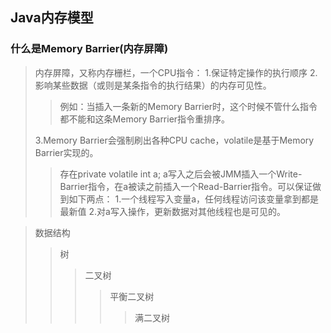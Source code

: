 ## Java内存模型

### 什么是Memory Barrier(内存屏障)

>内存屏障，又称内存栅栏，一个CPU指令：
>1.保证特定操作的执行顺序
>2.影响某些数据（或则是某条指令的执行结果）的内存可见性。
>>例如：当插入一条新的Memory Barrier时，这个时候不管什么指令都不能和这条Memory Barrier指令重排序。
>
>3.Memory Barrier会强制刷出各种CPU cache，volatile是基于Memory Barrier实现的。
>>存在private volatile int a; a写入之后会被JMM插入一个Write-Barrier指令，在a被读之前插入一个Read-Barrier指令。可以保证做到如下两点：
>>1.一个线程写入变量a，任何线程访问该变量拿到都是最新值
>>2.对a写入操作，更新数据对其他线程也是可见的。


>数据结构
>>树
>>>二叉树
>>>>平衡二叉树
>>>>>满二叉树